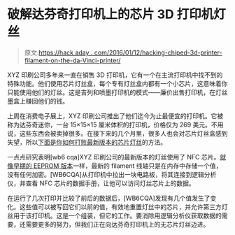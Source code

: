 # 破解达芬奇打印机上的芯片 3D 打印机灯丝

> 原文:[https://hack aday . com/2016/01/12/hacking-chiped-3d-printer-filament-on-the-da-Vinci-printer/](https://hackaday.com/2016/01/12/hacking-chipped-3d-printer-filament-on-the-da-vinci-printer/)

XYZ 印刷公司多年来一直在销售 3D 打印机，它有一个在主流打印机中找不到的特殊功能。他们使用芯片灯丝盒，每个专有灯丝盒内都有一个小芯片，这意味着你只能使用他们的灯丝。这是吉列和喷墨打印机的模式——廉价出售打印机，在灯丝墨盒上赚回他们的钱。

上周在消费电子展上，XYZ 印刷公司推出了他们迄今为止最便宜的打印机。它被称为达芬奇迷你，一台 15×15×15 厘米体积的打印机，价格仅为 269 美元。不用说，这些东西会被卖掉很多。在接下来的几个月里，很多人也会对芯片灯丝盒感到失望，所以[下面是你如何打败最新版本的芯片灯丝](http://www.wb6cqa.com/2016/01/hacking-xyz-davinci-jr.html)的方法。

一点点研究表明[wb6 cqa]XYZ 印刷公司的最新版本的灯丝使用了 NFC 芯片。[就像早期的 EEPROM 版本](http://hackaday.com/2014/04/10/resetting-drm-on-3d-printer-filament/)一样，最新的 filament 线轴只是在内存中存储一个值，没有任何加密。[WB6CQA]从打印机中拉出一块电路板，将其连接到逻辑分析仪，并查看 NFC 芯片的数据手册，让他可以访问灯丝芯片上的数据。

在运行了几次打印并比较了前后的数据后，[WB6CQA]发现有几个值发生了变化。这些值可以被写回它们以前的值，有效地重置灯丝中的芯片，并允许第三方灯丝用于该打印机。这是一个组装，但它的工作。要消除用逻辑分析仪获取数据的需要，还需要更多的努力，但我们正在向达芬奇打印机上的无芯片灯丝迈进。